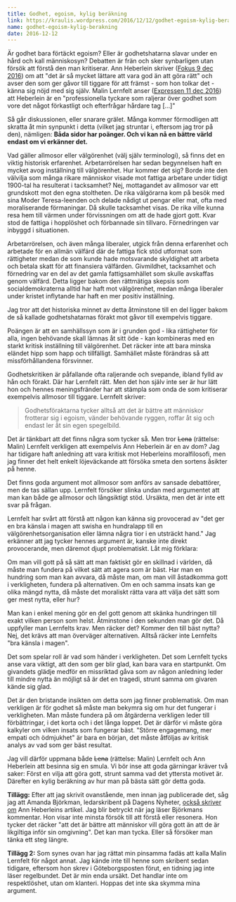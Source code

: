 ```yaml
---
title: Godhet, egoism, kylig beräkning
link: https://kraulis.wordpress.com/2016/12/12/godhet-egoism-kylig-berakning/
name: godhet-egoism-kylig-berakning
date: 2016-12-12
---
```

Är godhet bara förtäckt egoism? Eller är godhetshatarna slavar under en hård och kall människosyn? Debatten är frän och sker synbarligen utan försök att förstå den man kritiserar. Ann Heberlein skriver ([Fokus 9 dec 2016](http://www.fokus.se/2016/12/tiggarens-marknad/)) om att "det är så mycket lättare att vara god än att göra rätt" och avser den som ger gåvor till tiggare för att främst - som hon tolkar det - känna sig nöjd med sig själv. Malin Lernfelt anser ([Expressen 11 dec 2016](http://www.expressen.se/debatt/sanningen-ar-att-godheten-raddar-liv/)) att Heberlein är en "professionella tyckare som raljerar över godhet som vore det något förkastligt och efterfrågar hårdare tag [...]"

Så går diskussionen, eller snarare grälet. Många kommer förmodligen att skratta åt min synpunkt i detta (vilket jag struntar i, eftersom jag tror på den), nämligen: **Båda sidor har poänger. Och vi kan nå en bättre värld endast om vi erkänner det.**



Vad gäller allmosor eller välgörenhet (välj själv terminologi), så finns det en viktig historisk erfarenhet. Arbetarrörelsen har sedan begynnelsen haft en mycket avog inställning till välgörenhet. Hur kommer det sig? Borde inte den välvilja som många rikare människor visade mot fattiga arbetare under tidigt 1900-tal ha resulterat i tacksamhet? Nej, mottagandet av allmosor var ett grundskott mot den egna stoltheten. De rika välgörarna kom på besök med sina Moder Teresa-leenden och delade nådigt ut pengar eller mat, ofta med moraliserande förmaningar. Då skulle tacksamhet visas. De rika ville kunna resa hem till värmen under förvissningen om att de hade gjort gott. Kvar stod de fattiga i hopplöshet och förbannade sin tillvaro. Förnedringen var inbyggd i situationen.

Arbetarrörelsen, och även många liberaler, utgick från denna erfarenhet och arbetade för en allmän välfärd där de fattiga fick stöd utformat som rättigheter medan de som kunde hade motsvarande skyldighet att arbeta och betala skatt för att finansiera välfärden. Givmildhet, tacksamhet och förnedring var en del av det gamla fattigsamhället som skulle avskaffas genom välfärd. Detta ligger bakom den rättmätiga skepsis som socialdemokraterna alltid har haft mot välgörenhet, medan många liberaler under kristet inflytande har haft en mer positiv inställning.

Jag tror att det historiska minnet av detta åtminstone till en del ligger bakom de så kallade godhetshatarnas förakt mot gåvor till exempelvis tiggare.

Poängen är att en samhällssyn som är i grunden god - lika rättigheter för alla, ingen behövande skall lämnas åt sitt öde - kan kombineras med en starkt kritisk inställning till välgörenhet. Det räcker inte att bara minska eländet hipp som happ och tillfälligt. Samhället måste förändras så att missförhållandena försvinner.

Godhetskritiken är påfallande ofta raljerande och svepande, ibland fylld av hån och förakt. Där har Lernfelt rätt. Men det hon själv inte ser är hur lätt hon och hennes meningsfränder har att stämpla som onda de som kritiserar exempelvis allmosor till tiggare. Lernfelt skriver:

> Godhetsföraktarna tycker alltså att det är bättre att människor frotterar sig i egoism, vänder behövande ryggen, roffar åt sig och endast ler åt sin egen spegelbild.

Det är tänkbart att det finns några som tycker så. Men tror <del datetime="2016-12-12T19:17:25+00:00">Lena</del> (rättelse: Malin) Lernfelt verkligen att exempelvis Ann Heberlein är en av dom? Jag har tidigare haft anledning att vara kritisk mot Heberleins moralfilosofi, men jag finner det helt enkelt löjeväckande att försöka smeta den sortens åsikter på henne.

Det finns goda argument mot allmosor som anförs av sansade debattörer, men de tas sällan upp. Lernfelt försöker slinka undan med argumentet att man kan både ge allmosor och långsiktigt stöd. Ursäkta, men det är inte ett svar på frågan.

Lernfelt har svårt att förstå att någon kan känna sig provocerad av "det ger en bra känsla i magen att swisha en hundralapp till en välgörenhetsorganisation eller lämna några tior i en utsträckt hand." Jag erkänner att jag tycker hennes argument är, kanske inte direkt provocerande, men däremot djupt problematiskt. Låt mig förklara:

Om man vill gott på så sätt att man faktiskt gör en skillnad i världen, då måste man fundera på vilket sätt att agera som är bäst. Har man en hundring som man kan avvara, då måste man, om man vill åstadkomma gott i verkligheten, fundera på alternativen. Om en och samma insats kan ge olika mängd nytta, då måste det moraliskt rätta vara att välja det sätt som ger mest nytta, eller hur?

Man kan i enkel mening gör en del gott genom att skänka hundringen till exakt vilken person som helst. Åtminstone i den sekunden man gör det. Då uppfyller man Lernfelts krav. Men räcker det? Kommer den till bäst nytta? Nej, det krävs att man överväger alternativen. Alltså räcker inte Lernfelts "bra känsla i magen".

Det som spelar roll är vad som händer i verkligheten. Det som Lernfelt tycks anse vara viktigt, att den som ger blir glad, kan bara vara en startpunkt. Om givandets glädje medför en missriktad gåva som av någon anledning leder till mindre nytta än möjligt så är det en tragedi, strunt samma om givaren kände sig glad.

Det är den bristande insikten om detta som jag finner problematisk. Om man verkligen är för godhet så måste man bekymra sig om hur det fungerar i verkligheten. Man måste fundera på om åtgärderna verkligen leder till förbättringar, i det korta och i det långa loppet. Det är därför vi måste göra kalkyler om vilken insats som fungerar bäst. "Större engagemang, mer empati och ödmjukhet" är bara en början, det måste åtföljas av kritisk analys av vad som ger bäst resultat.

Jag vill därför uppmana både <del datetime="2016-12-12T19:17:25+00:00">Lena</del> (rättelse: Malin) Lernfelt och Ann Heberlein att besinna sig en smula. Vi bör inse att goda gärningar kräver två saker: Först en vilja att göra gott, strunt samma vad det yttersta motivet är. Därefter en kylig beräkning av hur man på bästa sätt gör detta goda.

**Tillägg:** Efter att jag skrivit ovanstående, men innan jag publicerade det, såg jag att Amanda Björkman, ledarskribent på Dagens Nyheter, [också skriver om](http://www.dn.se/ledare/signerat/amanda-bjorkman-gor-inte-godhet-till-ett-skallsord/) Ann Heberleins artikel. Jag blir betryckt när jag läser Björkmans kommentar. Hon visar inte minsta försök till att förstå eller resonera. Hon tycker det räcker "att det är bättre att människor vill göra gott än att de är likgiltiga inför sin omgivning". Det kan man tycka. Eller så försöker man tänka ett steg längre.

**Tillägg 2:** Som synes ovan har jag rättat min pinsamma fadäs att kalla Malin Lernfelt för något annat. Jag kände inte till henne som skribent sedan tidigare, eftersom hon skrev i Göteborgsposten förut, en tidning jag inte läser regelbundet. Det är min enda ursäkt. Det handlar inte om respektlöshet, utan om klanteri. Hoppas det inte ska skymma mina argument.

